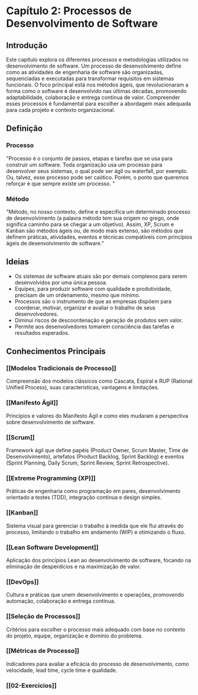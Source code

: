 # Capítulo 2: Processos de Desenvolvimento de Software

## Introdução

Este capítulo explora os diferentes processos e metodologias utilizados no desenvolvimento de software. Um processo de desenvolvimento define como as atividades de engenharia de software são organizadas, sequenciadas e executadas para transformar requisitos em sistemas funcionais. O foco principal está nos métodos ágeis, que revolucionaram a forma como o software é desenvolvido nas últimas décadas, promovendo adaptabilidade, colaboração e entrega contínua de valor. Compreender esses processos é fundamental para escolher a abordagem mais adequada para cada projeto e contexto organizacional.

## Definição
### Processo
"Processo é o conjunto de passos, etapas e tarefas que se usa para construir
um software. Toda organização usa um processo para desenvolver seus
sistemas, o qual pode ser ágil ou waterfall, por exemplo. Ou, talvez, esse
processo pode ser caótico. Porém, o ponto que queremos reforçar é que
sempre existe um processo. "

### Método
"Método, no nosso contexto, define e 
especifica um determinado processo de desenvolvimento (a palavra método
tem sua origem no grego, onde significa caminho para se chegar a um
objetivo). Assim, XP, Scrum e Kanban são métodos ágeis ou, de modo mais
extenso, são métodos que definem práticas, atividades, eventos e técnicas
compatíveis com princípios ágeis de desenvolvimento de software."

## Ideias
- Os sistemas de software atuais são por demais complexos para serem desenvolvidos por uma  única pessoa.
- Equipes, para produzir software com qualidade e produtividade, precisam de um ordenamento, mesmo que mínimo.
- Processos são o instrumento de que as empresas dispõem para coordenar, motivar, organizar e avaliar o trabalho de seus desenvolvedores. 
- Diminui riscos de descoordenação e geração de produtos sem valor.
- Permite aos desenvolvedores tomarem consciência das tarefas e resultados esperados.

## Conhecimentos Principais

### [[Modelos Tradicionais de Processo]]
Compreensão dos modelos clássicos como Cascata, Espiral e RUP (Rational Unified Process), suas características, vantagens e limitações.

### [[Manifesto Ágil]]
Princípios e valores do Manifesto Ágil e como eles mudaram a perspectiva sobre desenvolvimento de software.

### [[Scrum]]
Framework ágil que define papéis (Product Owner, Scrum Master, Time de Desenvolvimento), artefatos (Product Backlog, Sprint Backlog) e eventos (Sprint Planning, Daily Scrum, Sprint Review, Sprint Retrospective).

### [[Extreme Programming (XP)]]
Práticas de engenharia como programação em pares, desenvolvimento orientado a testes (TDD), integração contínua e design simples.

### [[Kanban]]
Sistema visual para gerenciar o trabalho à medida que ele flui através do processo, limitando o trabalho em andamento (WIP) e otimizando o fluxo.

### [[Lean Software Development]]
Aplicação dos princípios Lean ao desenvolvimento de software, focando na eliminação de desperdícios e na maximização de valor.

### [[DevOps]]
Cultura e práticas que unem desenvolvimento e operações, promovendo automação, colaboração e entrega contínua.

### [[Seleção de Processos]]
Critérios para escolher o processo mais adequado com base no contexto do projeto, equipe, organização e domínio do problema.

### [[Métricas de Processo]]
Indicadores para avaliar a eficácia do processo de desenvolvimento, como velocidade, lead time, cycle time e qualidade. 

### [[02-Exercícios]]
